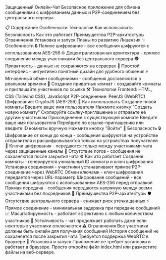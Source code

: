 Защищенный Онлайн-Чат
Безопасное приложение для обмена сообщениями с шифрованием данных и P2P-соединением без центрального сервера.

📋 Содержание
Особенности
Технологии
Как использовать
Безопасность
Как это работает
Преимущества P2P-архитектуры
Ограничения
Установка и запуск
Планы по развитию
Лицензия
✨ Особенности
🔒 Полное шифрование - все сообщения шифруются с использованием AES-256
🌐 Децентрализованная архитектура - прямое соединение между участниками без центрального сервера
🕵️ Приватность - данные не сохраняются на серверах
🎨 Простой интерфейс - интуитивно понятный дизайн для удобного общения
⚡ Мгновенный обмен сообщениями - сообщения доставляются в реальном времени
🔑 Создание приватных комнат - создавайте комнаты и приглашайте участников по ссылке
🛠️ Технологии
Frontend: HTML, CSS (Tailwind CSS), JavaScript
P2P-соединение: PeerJS (WebRTC)
Шифрование: CryptoJS (AES-256)
📝 Как использовать
Создание новой комнаты
Введите ваше имя пользователя
Нажмите кнопку "Создать новую комнату"
Скопируйте ссылку-приглашение и отправьте её другим участникам
Присоединение к существующей комнате
Введите ваше имя пользователя
Перейдите по ссылке-приглашению или введите ID комнаты вручную
Нажмите кнопку "Войти"
🔐 Безопасность
🔒 Шифрование от конца до конца - сообщения шифруются на устройстве отправителя и расшифровываются только на устройствах получателей
🔑 Ключи шифрования - передаются только между участниками чата через защищенные каналы
🚫 Отсутствие логов - сообщения не сохраняются после закрытия чата
⚙️ Как это работает
Создание комнаты - генерируется уникальный ID комнаты и ключ шифрования
Установка соединения - участники устанавливают прямое P2P-соединение через WebRTC
Обмен ключами - ключ шифрования передается через URL-параметр
Шифрование сообщений - все сообщения шифруются с использованием AES-256 перед отправкой
Прямая передача - сообщения передаются напрямую между всеми участниками без посредников
🌟 Преимущества P2P-архитектуры
🛡️ Отсутствие центрального сервера - снижает риск утечки данных
⚡ Прямое соединение - минимальная задержка при передаче сообщений
📈 Масштабируемость - работает эффективно с любым количеством участников
💪 Устойчивость - чат продолжает работать даже если некоторые участники отключаются
⚠️ Ограничения
Все участники должны быть онлайн для получения сообщений
История сообщений не сохраняется после закрытия чата
Требуется поддержка WebRTC в браузере
🚀 Установка и запуск
Приложение не требует установки и работает в браузере. Просто откройте файл index.html или разместите файлы на веб-сервере.
